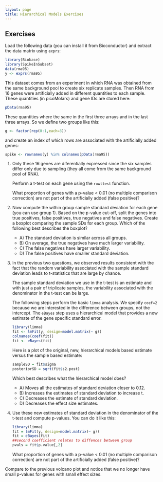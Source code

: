 ```yaml
---
layout: page
title: Hierarchical Models Exercises
---
```


## Exercises


Load the following data (you can install it from Bioconductor) and extract the data matrix using `exprs`:


```r
library(Biobase)
library(SpikeInSubset)
data(rma95)
y <- exprs(rma95)
```

This dataset comes from an experiment in which RNA was obtained from the same background pool to create six replicate samples. Then RNA from 16 genes were artificially added in different quantities to each sample. These quantities (in picoMolars) and gene IDs are stored here:


```r
pData(rma95)
```


These quantities where the same in the first three arrays and in the last three arrays. So we define two groups like this:


```r
g <- factor(rep(0:1,each=3))
```

and create an index of which rows are associated with the artificially added genes:


```r
spike <- rownames(y) %in% colnames(pData(rma95))
```

1. Only these 16 genes are diferentially expressed since the six samples differ only due to sampling (they all come from the same background pool of RNA). 

    Perform a t-test on each gene using the `rowttest` function. 

    What proportion of genes with a p-value < 0.01 (no multiple comparison correction) are not part of the artificially added (false positive)?


2. Now compute the within group sample standard deviation for each gene (you can use group 1). Based on the p-value cut-off, split the genes into true positives, false positives, true negatives and false negatives. Create a boxplot comparing the sample SDs for each group. Which of the following best describes the boxplot? 
    - A) The standard deviation is similar across all groups.
    - B) On average, the true negatives have much larger variability.
    - C) The false negatives have larger variability.
    - D) The false positives have smaller standard deviation.




3. In the previous two questions, we observed results consistent with the fact that the random variability associated with the sample standard deviation leads to t-statistics that are large by chance.

    The sample standard deviation we use in the t-test is an estimate and with just a pair of triplicate samples, the variability associated with the denominator in the t-test can be large.

    The following steps perform the basic `limma` analysis. We specify `coef=2` because we are interested in the difference between groups, not the intercept. The `eBayes` step uses a hierarchical model that provides a new estimate of the gene specific standard error.

    
    ```r
    library(limma)
    fit <- lmFit(y, design=model.matrix(~ g))
    colnames(coef(fit))
    fit <- eBayes(fit)
    ```

    Here is a plot of the original, new, hierarchical models based estimate versus the sample based estimate:

    
    ```r
    sampleSD = fit$sigma
    posteriorSD = sqrt(fit$s2.post)
    ```


    Which best describes what the hierarchical model does?
    
    - A) Moves all the estimates of standard deviation closer to 0.12.
    - B) Increases the estimates of standard deviation to increase t.
    - C) Decreases the estimate of standard deviation.
    - D) Decreases the effect size estimates.




4. Use these new estimates of standard deviation in the denominator of the t-test and compute p-values. You can do it like this:

    
    ```r
    library(limma)
    fit = lmFit(y, design=model.matrix(~ g))
    fit = eBayes(fit)
    ##second coefficient relates to diffences between group
    pvals = fit$p.value[,2] 
    ```

    What proportion of genes with a p-value < 0.01 (no multiple comparison correction) are not part of the artificially added (false positive)?


Compare to the previous volcano plot and notice that we no longer have small p-values for genes with small effect sizes. 
